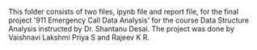 This folder consists of two files, ipynb file and report file, for the final project '911 Emergency Call Data Analysis' for the course Data Structure Analysis instructed by Dr. Shantanu Desai.
The project was done by Vaishnavi Lakshmi Priya S and Rajeev K R.
